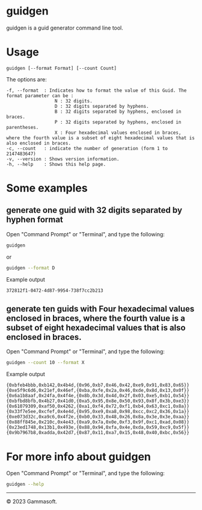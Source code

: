 # guidgen

guidgen is a guid generator command line tool.

# Usage

```
guidgen [--format Format] [--count Count]
```

The options are:

```
-f, --format  : Indicates how to format the value of this Guid. The format parameter can be :
                  N : 32 digits.
                  D : 32 digits separated by hyphens.
                  B : 32 digits separated by hyphens, enclosed in braces.
                  P : 32 digits separated by hyphens, enclosed in parentheses.
                  X : Four hexadecimal values enclosed in braces, where the fourth value is a subset of eight hexadecimal values that is also enclosed in braces.
-c, --count   : indicate the number of generation (form 1 to 2147483647)
-v, --version : Shows version information.
-h, --help    : Shows this help page.
```

# Some examples

## generate one guid with 32 digits separated by hyphen format

Open "Command Prompt" or "Terminal", and type the following:

```bash
guidgen
```

or

```bash
guidgen --format D
```

Example output

```
372812f1-0472-4d87-9954-738f7cc2b213
```

## generate ten guids with Four hexadecimal values enclosed in braces, where the fourth value is a subset of eight hexadecimal values that is also enclosed in braces.

Open "Command Prompt" or "Terminal", and type the following:

```bash
guidgen --count 10 --format X
```

Example output

```
{0xbfeb4bbb,0xb142,0x4b4d,{0x96,0xb7,0x46,0x42,0xe9,0x91,0x83,0x65}}
{0xe5f9c6d6,0x21ef,0x46ef,{0xba,0xfe,0x2a,0x46,0xde,0x8d,0x13,0x0f}}
{0x6a1b8aaf,0x24fa,0x4f4e,{0x8b,0x3d,0x4d,0x2f,0x03,0xe5,0xb1,0x54}}
{0xbfbd8bfb,0x4b27,0x41d0,{0xa5,0x95,0x8e,0x50,0x93,0x8f,0x3b,0xe3}}
{0x61079309,0xaf50,0x4262,{0xa1,0xf4,0x72,0xf1,0xb4,0x63,0xc1,0x8a}}
{0x33f7e5ee,0xcfef,0x4e4d,{0x95,0xe9,0xa8,0x98,0xcc,0xc2,0x36,0x1a}}
{0xe073d32c,0xa9c6,0x4f2e,{0xb0,0x33,0x48,0x26,0x8a,0x3e,0x3e,0xaa}}
{0x88ff845e,0x210c,0x4e43,{0xa9,0x7a,0x0e,0xf3,0x9f,0xc1,0xad,0x08}}
{0x23ed1748,0x13b1,0x493e,{0x88,0x94,0xfa,0x4e,0xda,0x59,0xc9,0x5f}}
{0x9b7967b8,0xadda,0x42d7,{0x87,0x11,0xa7,0x15,0x48,0x40,0xbc,0x56}}
```

# For more info about guidgen

Open "Command Prompt" or "Terminal", and type the following:

```bash
guidgen --help
```

______________________________________________________________________________________________

© 2023 Gammasoft.
